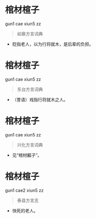 # 棺材楦子
gun1 cae xiun5 zz
> 如皋方言词典
- 贬指老人，以为行将就木，是后辈的负担。

# 棺材楦子
gun1 cae xiun5 zz
> 东台方言词典
- （詈语）戏指行将就木之人。

# 棺材楦子
gun1 cae xiun5 zz
> 兴化方言词典
- 见“棺材瓤子”。

# 棺材楦子
gun1 cae2 xiun5 zz
> 泰县方言志
- 快死的老人。
